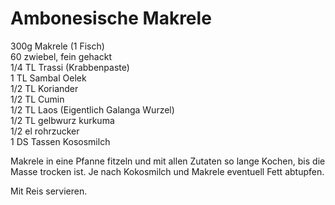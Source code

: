 Ambonesische Makrele
====================

300g Makrele (1 Fisch)  
60 zwiebel, fein gehackt  
1/4 TL Trassi (Krabbenpaste)  
1 TL Sambal Oelek  
1/2 TL Koriander  
1/2 TL Cumin  
1/2 TL Laos (Eigentlich Galanga Wurzel)  
1/2 TL gelbwurz kurkuma  
1/2 el rohrzucker   
1 DS Tassen Kososmilch  


Makrele in eine Pfanne fitzeln und mit allen Zutaten so lange Kochen, bis die Masse trocken ist.
Je nach Kokosmilch und Makrele eventuell Fett abtupfen.

Mit Reis servieren.